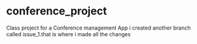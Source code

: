# conference_project
Class project for a Conference management App
i created another branch called issue_1.that is where i made all the changes
